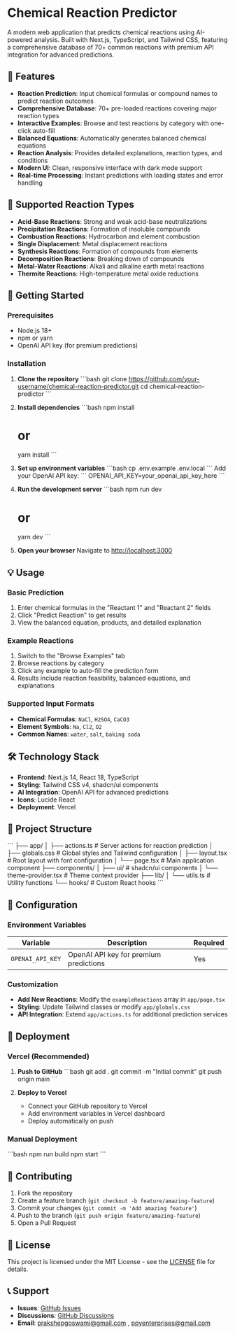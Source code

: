 # Chemical Reaction Predictor

A modern web application that predicts chemical reactions using AI-powered analysis. Built with Next.js, TypeScript, and Tailwind CSS, featuring a comprehensive database of 70+ common reactions with premium API integration for advanced predictions.

## 🧪 Features

- **Reaction Prediction**: Input chemical formulas or compound names to predict reaction outcomes
- **Comprehensive Database**: 70+ pre-loaded reactions covering major reaction types
- **Interactive Examples**: Browse and test reactions by category with one-click auto-fill
- **Balanced Equations**: Automatically generates balanced chemical equations
- **Reaction Analysis**: Provides detailed explanations, reaction types, and conditions
- **Modern UI**: Clean, responsive interface with dark mode support
- **Real-time Processing**: Instant predictions with loading states and error handling

## 🔬 Supported Reaction Types

- **Acid-Base Reactions**: Strong and weak acid-base neutralizations
- **Precipitation Reactions**: Formation of insoluble compounds
- **Combustion Reactions**: Hydrocarbon and element combustion
- **Single Displacement**: Metal displacement reactions
- **Synthesis Reactions**: Formation of compounds from elements
- **Decomposition Reactions**: Breaking down of compounds
- **Metal-Water Reactions**: Alkali and alkaline earth metal reactions
- **Thermite Reactions**: High-temperature metal oxide reductions

## 🚀 Getting Started

### Prerequisites

- Node.js 18+ 
- npm or yarn
- OpenAI API key (for premium predictions)

### Installation

1. **Clone the repository**
   \`\`\`bash
   git clone https://github.com/your-username/chemical-reaction-predictor.git
   cd chemical-reaction-predictor
   \`\`\`

2. **Install dependencies**
   \`\`\`bash
   npm install
   # or
   yarn install
   \`\`\`

3. **Set up environment variables**
   \`\`\`bash
   cp .env.example .env.local
   \`\`\`
   Add your OpenAI API key:
   \`\`\`
   OPENAI_API_KEY=your_openai_api_key_here
   \`\`\`

4. **Run the development server**
   \`\`\`bash
   npm run dev
   # or
   yarn dev
   \`\`\`

5. **Open your browser**
   Navigate to [http://localhost:3000](http://localhost:3000)

## 💡 Usage

### Basic Prediction
1. Enter chemical formulas in the "Reactant 1" and "Reactant 2" fields
2. Click "Predict Reaction" to get results
3. View the balanced equation, products, and detailed explanation

### Example Reactions
1. Switch to the "Browse Examples" tab
2. Browse reactions by category
3. Click any example to auto-fill the prediction form
4. Results include reaction feasibility, balanced equations, and explanations

### Supported Input Formats
- **Chemical Formulas**: `NaCl`, `H2SO4`, `CaCO3`
- **Element Symbols**: `Na`, `Cl2`, `O2`
- **Common Names**: `water`, `salt`, `baking soda`

## 🛠️ Technology Stack

- **Frontend**: Next.js 14, React 18, TypeScript
- **Styling**: Tailwind CSS v4, shadcn/ui components
- **AI Integration**: OpenAI API for advanced predictions
- **Icons**: Lucide React
- **Deployment**: Vercel

## 📁 Project Structure

\`\`\`
├── app/
│   ├── actions.ts          # Server actions for reaction prediction
│   ├── globals.css         # Global styles and Tailwind configuration
│   ├── layout.tsx          # Root layout with font configuration
│   └── page.tsx            # Main application component
├── components/
│   ├── ui/                 # shadcn/ui components
│   └── theme-provider.tsx  # Theme context provider
├── lib/
│   └── utils.ts            # Utility functions
└── hooks/                  # Custom React hooks
\`\`\`

## 🔧 Configuration

### Environment Variables

| Variable | Description | Required |
|----------|-------------|----------|
| `OPENAI_API_KEY` | OpenAI API key for premium predictions | Yes |

### Customization

- **Add New Reactions**: Modify the `exampleReactions` array in `app/page.tsx`
- **Styling**: Update Tailwind classes or modify `app/globals.css`
- **API Integration**: Extend `app/actions.ts` for additional prediction services

## 🚀 Deployment

### Vercel (Recommended)

1. **Push to GitHub**
   \`\`\`bash
   git add .
   git commit -m "Initial commit"
   git push origin main
   \`\`\`

2. **Deploy to Vercel**
   - Connect your GitHub repository to Vercel
   - Add environment variables in Vercel dashboard
   - Deploy automatically on push

### Manual Deployment

\`\`\`bash
npm run build
npm start
\`\`\`

## 🤝 Contributing

1. Fork the repository
2. Create a feature branch (`git checkout -b feature/amazing-feature`)
3. Commit your changes (`git commit -m 'Add amazing feature'`)
4. Push to the branch (`git push origin feature/amazing-feature`)
5. Open a Pull Request

## 📝 License

This project is licensed under the MIT License - see the [LICENSE](LICENSE) file for details.

## 📞 Support

- **Issues**: [GitHub Issues](https://github.com/your-username/chemical-reaction-predictor/issues)
- **Discussions**: [GitHub Discussions](https://github.com/your-username/chemical-reaction-predictor/discussions)
- **Email**: prakshepgoswami@gmail.com , ppyenterprises@gmail.com


